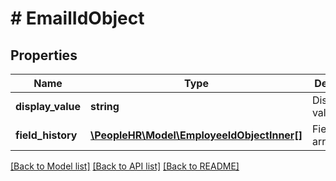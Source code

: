 # # EmailIdObject

## Properties

Name | Type | Description | Notes
------------ | ------------- | ------------- | -------------
**display_value** | **string** | DisplayValue value | [optional]
**field_history** | [**\PeopleHR\Model\EmployeeIdObjectInner[]**](EmployeeIdObjectInner.md) | FieldHistory array list | [optional]

[[Back to Model list]](../../README.md#models) [[Back to API list]](../../README.md#endpoints) [[Back to README]](../../README.md)
